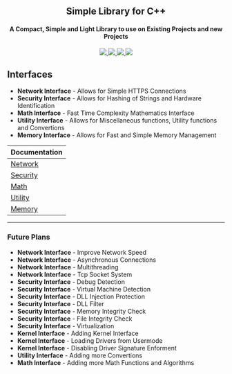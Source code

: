 
<p align="center">
 <h2 align="center">Simple Library for C++</h2>
 <h4 align="center">A Compact, Simple and Light Library to use on Existing Projects and new Projects</h4>
 <p align="center"></p>
</p>

<p align="center">
 
 <a href="https://en.wikipedia.org/wiki/C%2B%2B">
      <img src="https://img.shields.io/badge/language-C%2B%2B-%23f34b7d.svg?style=for-the-badge&logo=appveyor"/>
    </a>
    <a href="https://en.wikipedia.org/wiki/Microsoft_Windows">
      <img src="https://img.shields.io/badge/platform-Windows-0078d7.svg?style=for-the-badge&logo=appveyor"/>
    </a>
 
 <a href="https://en.wikipedia.org/wiki/Cheating_in_online_games">
      <img src="https://img.shields.io/badge/arch-x86-red.svg?style=for-the-badge&logo=appveyor"/>
    </a>
 
 <a href="https://en.wikipedia.org/wiki/Cheating_in_online_games">
      <img src="https://img.shields.io/badge/License-MIT-e49eff?style=for-the-badge&logo=appveyor"/>
    </a>
 
 
    
  </p>



## Interfaces
*   **Network Interface** - Allows for Simple HTTPS Connections
*   **Security Interface** - Allows for Hashing of Strings and Hardware Identification
*   **Math Interface** - Fast Time Complexity Mathematics Interface
*   **Utility Interface** - Allows for Miscellaneous functions, Utility functions and Convertions
*   **Memory Interface** - Allows for Fast and Simple Memory Management




<a name="-1"></a>

|Documentation|
|--------|
|[Network](#0)|
|[Security](#1)|
|[Math](#2)|
|[Utility](#3)|
|[Memory](#4)|

  
---











### Future Plans

  *   **Network Interface** - Improve Network Speed
  *   **Network Interface** - Asynchronous Connections
  *   **Network Interface** - Multithreading
  *   **Network Interface** - Tcp Socket System
  *   **Security Interface** - Debug Detection
  *   **Security Interface** - Virtual Machine Detection
  *   **Security Interface** - DLL Injection Protection
  *   **Security Interface** - DLL Filter
  *   **Security Interface** - Memory Integrity Check
  *   **Security Interface** - File Integrity Check
  *   **Security Interface** - Virtualization
  *   **Kernel Interface** - Adding Kernel Interface
  *   **Kernel Interface** - Loading Drivers from Usermode
  *   **Kernel Interface** - Disabling Driver Signature Enforment
  *   **Utility Interface** - Adding more Convertions
  *   **Math Interface** - Adding more Math Functions and Algorithms




